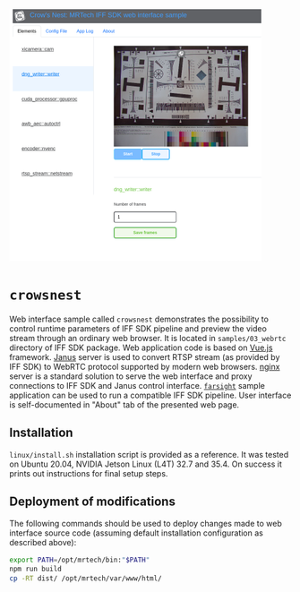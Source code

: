 <img src="screenshot.png" alt="screenshot" height="450"/>

# `crowsnest`

Web interface sample called `crowsnest` demonstrates the possibility to control runtime parameters of IFF SDK pipeline and preview the video stream through an ordinary web browser.
It is located in `samples/03_webrtc` directory of IFF SDK package.
Web application code is based on [Vue.js](https://vuejs.org/) framework.
[Janus](https://janus-legacy.conf.meetecho.com/) server is used to convert RTSP stream (as provided by IFF SDK) to WebRTC protocol supported by modern web browsers.
[nginx](https://nginx.org/) server is a standard solution to serve the web interface and proxy connections to IFF SDK and Janus control interface.
[`farsight`](https://github.com/mr-technologies/farsight) sample application can be used to run a compatible IFF SDK pipeline.
User interface is self-documented in "About" tab of the presented web page.

## Installation

`linux/install.sh` installation script is provided as a reference.
It was tested on Ubuntu 20.04, NVIDIA Jetson Linux (L4T) 32.7 and 35.4.
On success it prints out instructions for final setup steps.

## Deployment of modifications

The following commands should be used to deploy changes made to web interface source code (assuming default installation configuration as described above):

```sh
export PATH=/opt/mrtech/bin:"$PATH"
npm run build
cp -RT dist/ /opt/mrtech/var/www/html/
```
